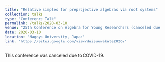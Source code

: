 ```yaml
---
title: "Relative simples for preprojective algebras via root systems"
collection: talks
type: "Conference Talk"
permalink: /talks/2020-03-10
venue: "25th Conference on Algebra for Young Researchers (canceled due to COVID-19)"
date: 2020-03-10
location: "Nagoya University, Japan"
link: "https://sites.google.com/view/daisuuwakate2020/"
---
```


This conference was canceled due to COVID-19.
